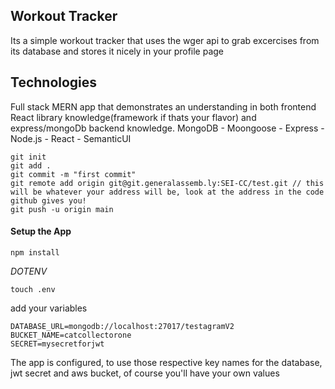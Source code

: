 ## Workout Tracker
Its a simple workout tracker that uses the wger api to grab excercises from its database and stores it nicely in your profile page


## Technologies
Full stack MERN app that demonstrates an understanding in both frontend React library knowledge(framework if thats your flavor) and express/mongoDb backend knowledge. 
MongoDB - Moongoose - Express - Node.js - React - SemanticUI

```
git init
git add .
git commit -m "first commit"
git remote add origin git@git.generalassemb.ly:SEI-CC/test.git // this will be whatever your address will be, look at the address in the code github gives you!
git push -u origin main
```

#### Setup the App

```npm install```

*DOTENV*

`touch .env`

add your variables

```
DATABASE_URL=mongodb://localhost:27017/testagramV2
BUCKET_NAME=catcollectorone
SECRET=mysecretforjwt
```

The app is configured, to use those respective key names for the database, jwt secret and aws bucket, of course you'll have your own values
